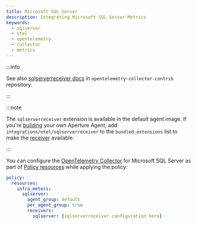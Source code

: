 ```yaml
---
title: Microsoft SQL Server
description: Integrating Microsoft SQL Server Metrics
keywords:
  - sqlserver
  - otel
  - opentelemetry
  - collector
  - metrics
---
```


:::info

See also [sqlserverreceiver docs][receiver] in `opentelemetry-collector-contrib`
repository.

:::

:::note

The `sqlserverreceiver` extension is available in the default agent image. If
you're [building][build] your own Aperture Agent, add
`integrations/otel/sqlserverreceiver` to the `bundled_extensions` list to make
the [receiver][receiver] available.

:::

You can configure the [OpenTelemetry Collector][opentelemetry-collector] for
Microsoft SQL Server as part of [Policy resources][policy-resources] while
applying the policy:

```yaml
policy:
  resources:
    infra_meters:
      sqlserver:
        agent_group: default
        per_agent_group: true
        receivers:
          sqlserver: [sqlserverreceiver configuration here]
```

[build]: /reference/aperturectl/build/agent/agent.md
[receiver]:
  https://github.com/open-telemetry/opentelemetry-collector-contrib/tree/main/receiver/sqlserverreceiver
[opentelemetry-collector]: /reference/configuration/spec.md#telemetry-collector
[policy-resources]: /reference/configuration/spec.md#resources
